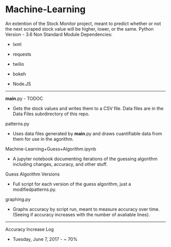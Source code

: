 # Machine-Learning
An extention of the Stock Monitor project, meant to predict whether or not the next scraped stock value will be higher, lower, or the same.
Python Version - 3.6
Non Standard Module Dependencies:
 - lxml                     
 - requests
 - twilio
 - bokeh
 
 - Node.JS
 ___

__main__.py - TODOC
 - Gets the stock values and writes them to a CSV file. Data files are in the Data Files subrdirectory of this repo.
 
patterns.py
 - Uses data files generated by __main__.py and draws cuantifiable data from them for use in the agorithm.
 
Machine-Learning+Guess+Algorithm.ipynb
 - A jupyter notebook documenting iterations of the guessing algorithm including changes, accuracy, and other stuff.
 
Guess Algorithm Versions
 - Full script for each version of the guess algorithm, just a modifiedpatterns.py.
 
graphing.py
 - Graphs accuracy by script run, meant to measure accuracy over time. (Seeing if accuracy increases with the number of avaliable lines).
 
 ___
Accuracy Increase Log
 - Tuesday, June 7, 2017 - ~ 70%
